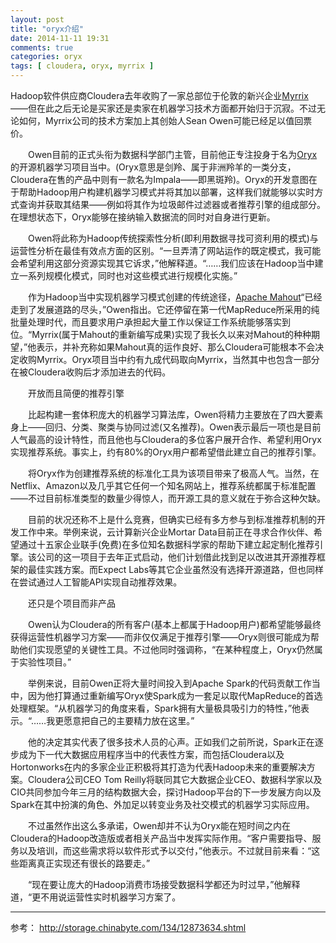 ```yaml
---
layout: post
title: "oryx介绍"
date: 2014-11-11 19:31
comments: true
categories: oryx
tags: [ cloudera, oryx, myrrix ]
---
```

Hadoop软件供应商Cloudera去年收购了一家总部位于伦敦的新兴企业[Myrrix](https://github.com/myrrix/myrrix-recommender])——但在此之后无论是买家还是卖家在机器学习技术方面都开始归于沉寂。不过无论如何，Myrrix公司的技术方案加上其创始人Sean Owen可能已经足以值回票价。

　　Owen目前的正式头衔为数据科学部门主管，目前他正专注投身于名为[Oryx](https://github.com/cloudera/oryx)的开源机器学习项目当中。(Oryx意思是剑羚、属于非洲羚羊的一类分支，Cloudera在售的产品中则有一款名为Impala——即黑斑羚)。Oryx的开发意图在于帮助Hadoop用户构建机器学习模式并将其加以部署，这样我们就能够以实时方式查询并获取其结果——例如将其作为垃圾邮件过滤器或者推荐引擎的组成部分。在理想状态下，Oryx能够在接纳输入数据流的同时对自身进行更新。

<!--more-->
　　Owen将此称为Hadoop传统探索性分析(即利用数据寻找可资利用的模式)与运营性分析在最佳有效点方面的区别。“一旦弄清了网站运作的既定模式，我可能会希望利用这部分资源实现其它诉求，”他解释道。“……我们应该在Hadoop当中建立一系列规模化模式，同时也对这些模式进行规模化实施。”

　　作为Hadoop当中实现机器学习模式创建的传统途径，[Apache Mahout](http://mahout.apache.org/)“已经走到了发展道路的尽头，”Owen指出。它还停留在第一代MapReduce所采用的纯批量处理时代，而且要求用户承担起大量工作以保证工作系统能够落实到位。“Myrrix(属于Mahout的重新编写成果)实现了我长久以来对Mahout的种种期望，”他表示，并补充称如果Mahout真的运作良好、那么Cloudera可能根本不会决定收购Myrrix。Oryx项目当中约有九成代码取向Myrrix，当然其中也包含一部分在被Cloudera收购后才添加进去的代码。

　　开放而且简便的推荐引擎

　　比起构建一套体积庞大的机器学习算法库，Owen将精力主要放在了四大要素身上——回归、分类、聚类与协同过滤(又名推荐)。Owen表示最后一项也是目前人气最高的设计特性，而且他也与Cloudera的多位客户展开合作、希望利用Oryx实现推荐系统。事实上，约有80%的Oryx用户都希望借此建立自己的推荐引擎。

　　将Oryx作为创建推荐系统的标准化工具为该项目带来了极高人气。当然，在Netflix、Amazon以及几乎其它任何一个知名网站上，推荐系统都属于标准配置——不过目前标准类型的数量少得惊人，而开源工具的意义就在于弥合这种欠缺。

　　目前的状况还称不上是什么竞赛，但确实已经有多方参与到标准推荐机制的开发工作中来。举例来说，云计算新兴企业Mortar Data目前正在寻求合作伙伴、希望通过十五家企业联手(免费)在多位知名数据科学家的帮助下建立起定制化推荐引擎。该公司的这一项目于去年正式启动，他们计划借此找到足以改进其开源推荐框架的最佳实践方案。而Expect Labs等其它企业虽然没有选择开源道路，但也同样在尝试通过人工智能API实现自动推荐效果。

　　还只是个项目而非产品

　　Owen认为Cloudera的所有客户(基本上都属于Hadoop用户)都希望能够最终获得运营性机器学习方案——而非仅仅满足于推荐引擎——Oryx则很可能成为帮助他们实现愿望的关键性工具。不过他同时强调称，“在某种程度上，Oryx仍然属于实验性项目。”

　　举例来说，目前Owen正将大量时间投入到Apache Spark的代码贡献工作当中，因为他打算通过重新编写Oryx使Spark成为一套足以取代MapReduce的首选处理框架。“从机器学习的角度来看，Spark拥有大量极具吸引力的特性，”他表示。“……我更愿意把自己的主要精力放在这里。”

　　他的决定其实代表了很多技术人员的心声。正如我们之前所说，Spark正在逐步成为下一代大数据应用程序当中的代表性方案，而包括Cloudera以及Hortonworks在内的多家企业正积极将其打造为代表Hadoop未来的重要解决方案。Cloudera公司CEO Tom Reilly将联同其它大数据企业CEO、数据科学家以及CIO共同参加今年三月的结构数据大会，探讨Hadoop平台的下一步发展方向以及Spark在其中扮演的角色、外加足以转变业务及社交模式的机器学习实际应用。

　　不过虽然作出这么多承诺，Owen却并不认为Oryx能在短时间之内在Cloudera的Hadoop改造版或者相关产品当中发挥实际作用。“客户需要指导、服务以及培训，而这些需求将以软件形式予以交付，”他表示。不过就目前来看：“这些距离真正实现还有很长的路要走。”

　　“现在要让庞大的Hadoop消费市场接受数据科学都还为时过早，”他解释道，“更不用说运营性实时机器学习方案了。

---
参考：
<http://storage.chinabyte.com/134/12873634.shtml>